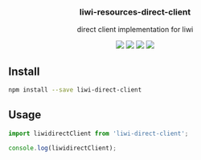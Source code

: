 <h3 align="center">
  liwi-resources-direct-client
</h3>

<p align="center">
  direct client implementation for liwi
</p>

<p align="center">
  <a href="https://npmjs.org/package/liwi-resources-direct-client"><img src="https://img.shields.io/npm/v/liwi-resources-direct-client.svg?style=flat-square"></a>
  <a href="https://npmjs.org/package/liwi-resources-direct-client"><img src="https://img.shields.io/npm/dw/liwi-resources-direct-client.svg?style=flat-square"></a>
  <a href="https://npmjs.org/package/liwi-resources-direct-client"><img src="https://img.shields.io/node/v/liwi-resources-direct-client.svg?style=flat-square"></a>
  <a href="https://npmjs.org/package/liwi-resources-direct-client"><img src="https://img.shields.io/npm/types/liwi-resources-direct-client.svg?style=flat-square"></a>
</p>

## Install

```bash
npm install --save liwi-direct-client
```

## Usage

```js
import liwidirectClient from 'liwi-direct-client';

console.log(liwidirectClient);
```
